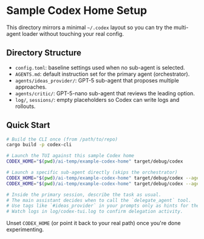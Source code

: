 # Sample Codex Home Setup

This directory mirrors a minimal `~/.codex` layout so you can try the multi-agent loader without touching your real config.

## Directory Structure

- `config.toml`: baseline settings used when no sub-agent is selected.
- `AGENTS.md`: default instruction set for the primary agent (orchestrator).
- `agents/ideas_provider/`: GPT-5 sub-agent that proposes multiple approaches.
- `agents/critic/`: GPT-5-nano sub-agent that reviews the leading option.
- `log/`, `sessions/`: empty placeholders so Codex can write logs and rollouts.

## Quick Start

```bash
# Build the CLI once (from /path/to/repo)
cargo build -p codex-cli

# Launch the TUI against this sample Codex home
CODEX_HOME="$(pwd)/ai-temp/example-codex-home" target/debug/codex

# Launch a specific sub-agent directly (skips the orchestrator)
CODEX_HOME="$(pwd)/ai-temp/example-codex-home" target/debug/codex --agent ideas_provider
CODEX_HOME="$(pwd)/ai-temp/example-codex-home" target/debug/codex --agent critic

# Inside the primary session, describe the task as usual.
# The main assistant decides when to call the `delegate_agent` tool.
# Use tags like `#ideas_provider` in your prompts only as hints for the AI.
# Watch logs in log/codex-tui.log to confirm delegation activity.
```

Unset `CODEX_HOME` (or point it back to your real path) once you're done experimenting.
